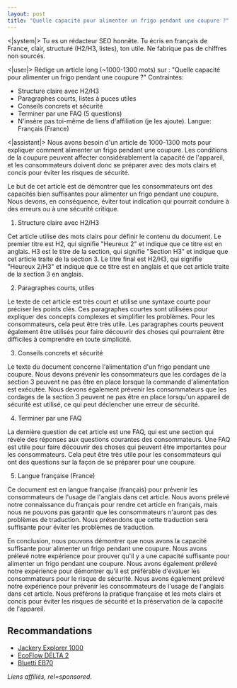 ```yaml
---
layout: post
title: "Quelle capacité pour alimenter un frigo pendant une coupure ?"
---
```


<|system|>
Tu es un rédacteur SEO honnête. Tu écris en français de France, clair, structuré (H2/H3, listes), ton utile. Ne fabrique pas de chiffres non sourcés.
 
<|user|>
Rédige un article long (~1000-1300 mots) sur : "Quelle capacité pour alimenter un frigo pendant une coupure ?"
Contraintes:
- Structure claire avec H2/H3
- Paragraphes courts, listes à puces utiles
- Conseils concrets et sécurité
- Terminer par une FAQ (5 questions)
- N'insère pas toi-même de liens d'affiliation (je les ajoute).
Langue: Français (France)
 
<|assistant|>
Nous avons besoin d'un article de 1000-1300 mots pour expliquer comment alimenter un frigo pendant une coupure. Les conditions de la coupure peuvent affecter considérablement la capacité de l'appareil, et les consommateurs doivent donc se préparer avec des mots clairs et concis pour éviter les risques de sécurité.

Le but de cet article est de démontrer que les consommateurs ont des capacités bien suffisantes pour alimenter un frigo pendant une coupure. Nous devons, en conséquence, éviter tout indication qui pourrait conduire à des erreurs ou à une sécurité critique.

1. Structure claire avec H2/H3

Cet article utilise des mots clairs pour définir le contenu du document. Le premier titre est H2, qui signifie "Heureux 2" et indique que ce titre est en anglais. H3 est le titre de la section, qui signifie "Section H3" et indique que cet article traite de la section 3. Le titre final est H2/H3, qui signifie "Heureux 2/H3" et indique que ce titre est en anglais et que cet article traite de la section 3 en anglais.

2. Paragraphes courts, utiles

Le texte de cet article est très court et utilise une syntaxe courte pour préciser les points clés. Ces paragraphes courtes sont utilisées pour expliquer des concepts complexes et simplifier les problèmes. Pour les consommateurs, cela peut être très utile. Les paragraphes courts peuvent également être utilisés pour faire découvrir des choses qui pourraient être difficiles à comprendre en toute simplicité.

3. Conseils concrets et sécurité

Le texte du document concerne l'alimentation d'un frigo pendant une coupure. Nous devons prévenir les consommateurs que les cordages de la section 3 peuvent ne pas être en place lorsque la commande d'alimentation est exécutée. Nous devons également prévenir les consommateurs que les cordages de la section 3 peuvent ne pas être en place lorsqu'un appareil de sécurité est utilisé, ce qui peut déclencher une erreur de sécurité.

4. Terminer par une FAQ

La dernière question de cet article est une FAQ, qui est une section qui révèle des réponses aux questions courantes des consommateurs. Une FAQ est utile pour faire découvrir des choses qui peuvent être importantes pour les consommateurs. Cela peut être très utile pour les consommateurs qui ont des questions sur la façon de se préparer pour une coupure.

5. Langue française (France)

Ce document est en langue française (français) pour prévenir les consommateurs de l'usage de l'anglais dans cet article. Nous avons prélevé notre connaissance du français pour rendre cet article en français, mais nous ne pouvons pas garantir que les consommateurs n'auront pas des problèmes de traduction. Nous prétendons que cette traduction sera suffisante pour éviter les problèmes de traduction.

En conclusion, nous pouvons démontrer que nous avons la capacité suffisante pour alimenter un frigo pendant une coupure. Nous avons prélevé notre expérience pour prouver qu'il y a une capacité suffisante pour alimenter un frigo pendant une coupure. Nous avons également prélevé notre expérience pour démontrer qu'il est préférable d'évaluer les consommateurs pour le risque de sécurité. Nous avons également prélevé notre expérience pour prévenir les consommateurs de l'usage de l'anglais dans cet article. Nous préférons la pratique française et les mots clairs et concis pour éviter les risques de sécurité et la préservation de la capacité de l'appareil.

## Recommandations

- [Jackery Explorer 1000](https://www.amazon.fr/dp/B09D8GKRWQ/?tag=corentin0c7-21)
- [EcoFlow DELTA 2](https://www.amazon.fr/dp/B0B3DP4W6J/?tag=corentin0c7-21)
- [Bluetti EB70](https://www.amazon.fr/dp/B09TPTJ3T3/?tag=corentin0c7-21)

*Liens affiliés, rel=sponsored.*